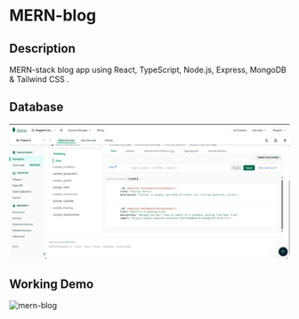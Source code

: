 # MERN-blog


## Description
MERN-stack blog app using React, TypeScript, Node.js, Express, MongoDB & Tailwind CSS .

## Database
![mern-blog](https://github.com/ramakrishnan-arumugam/Blog_website/blob/main/Images/mongodb.jpg?raw=true)

## Working Demo
![mern-blog](https://github.com/ramakrishnan-arumugam/Blog_website/blob/main/Images/work.gif?raw=true)